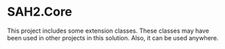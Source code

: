 # SAH2.Core
This project includes some extension classes. These classes may have been used in other projects in this solution. Also, it can be used anywhere.
